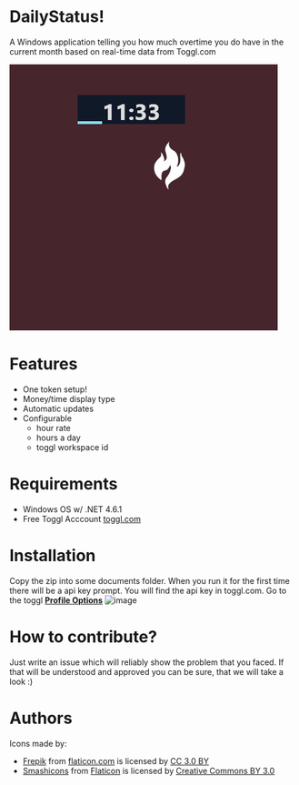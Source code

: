 # DailyStatus!
A Windows application telling you how much overtime you do have in the current month based on real-time data from Toggl.com

![](daily-status-demo.gif)

# Features 

- One token setup!
- Money/time display type
- Automatic updates
- Configurable
   - hour rate
   - hours a day
   - toggl workspace id

  
# Requirements 

- Windows OS w/ .NET 4.6.1
- Free Toggl Acccount [toggl.com](https://toggl.com/) 

# Installation
Copy the zip into some documents folder.
When you run it for the first time there will be a api key prompt. 
You will find the api key in toggl.com. Go to the toggl [**Profile Options**](https://toggl.com/app/profile) 
![image](https://user-images.githubusercontent.com/9840635/67794074-575b4a00-fa7c-11e9-8032-0c10ded38288.png)


# How to contribute?
Just write an issue which will reliably show the problem that you faced. If that will be understood and approved you can be sure, that we will take a look :)


# Authors
Icons made by:
- [Frepik](http://www.freepik.com) from [flaticon.com](https://www.flaticon.com) is licensed by [CC 3.0 BY](http://creativecommons.org/licenses/by/3.0/)
- [Smashicons](https://www.flaticon.com/authors/smashicons) from [Flaticon](https://www.flaticon.com/) is licensed by [Creative Commons BY 3.0](http://creativecommons.org/licenses/by/3.0/)  

